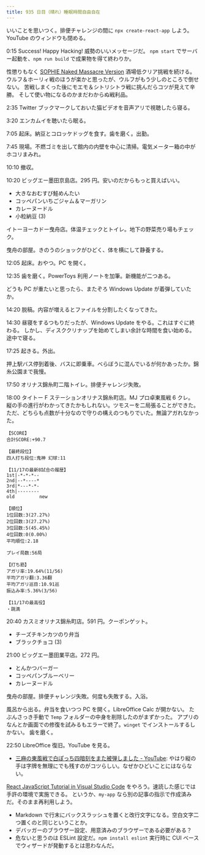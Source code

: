 ```yaml
---
title: 935 日目（晴れ）睡眠時間自由自在
---
```


いいことを思いつく。排便チャレンジの間に `npx create-react-app` しよう。
YouTube のウィンドウも閉める。

0:15 Success! Happy Hacking! 威勢のいいメッセージだ。
`npm start` でサーバー起動を、`npm run build` で成果物を得て終わりか。

性懲りもなく [SOPHIE Naked Massacre Version][dtp22b] 酒場低クリア挑戦を続ける。
ウルフ＆ホーリィ戦のほうが楽かと思ったが、ウルフがもう少しのところで倒せない。
苦戦しまくった後にモエモ＆シトリシトラ戦に挑んだらコツが見えて辛勝。
そして使い物になるのかまだわからぬ戦利品。

2:35 Twitter ブックマークしておいた猫ビデオを音声アリで視聴したら寝る。

3:20 エンカムイを聴いたら眠る。

7:05 起床。納豆とコロッケドッグを食す。歯を磨く。出勤。

7:45 現場。不燃ゴミを出して館内の内壁を中心に清掃。電気メーター箱の中がホコリまみれ。

10:10 撤収。

10:20 ビッグエー墨田京島店。295 円。安いのだからもっと買えばいい。

* 大きなおむすび鮭めんたい
* コッペパンいちごジャム＆マーガリン
* カレーヌードル
* 小粒納豆 (3)

イトーヨーカドー曳舟店。体温チェックとトイレ。地下の野菜売り場もチェック。

曳舟の部屋。きのうのショックがひどく、体を横にして静養する。

12:05 起床。おやつ。PC を開く。

12:35 歯を磨く。PowerToys 利用ノートを加筆。新機能が二つある。

どうも PC が重たいと思ったら、またぞろ Windows Update が着弾していたか。

14:20 脱稿。内容が増えるとファイルを分割したくなってきた。

14:30 昼寝をするつもりだったが、Windows Update をやる。これはすぐに終わる。
しかし、ディスククリナップを始めてしまい余計な時間を食い始める。途中で寝る。

17:25 起きる。外出。

押上駅バス停到着後、バスに即乗車。べらぼうに混んでいるが何かあったか。錦糸公園まで我慢。

17:50 オリナス錦糸町二階トイレ。排便チャレンジ失敗。

18:00 タイトー F ステーションオリナス錦糸町店。MJ プロ卓東風戦 6 クレ。
縦の手の進行がわかってきたかもしれない。ツモスーを二局張ることができた。
ただ、どちらも点数が十分なので守りの構えのつもりでいた。無論アガれなかった。

```text
【SCORE】
合計SCORE:+90.7

【最終段位】
四人打ち段位:鬼神 幻球:11

【11/17の最新8試合の履歴】
1st|-*-*-*--
2nd|--*----*
3rd|*---*-*-
4th|--------
old         new

【順位】
1位回数:3(27.27%)
2位回数:3(27.27%)
3位回数:5(45.45%)
4位回数:0(0.00%)
平均順位:2.18

プレイ局数:56局

【打ち筋】
アガリ率:19.64%(11/56)
平均アガリ翻:3.36翻
平均アガリ巡目:10.91巡
振込み率:5.36%(3/56)

【11/17の最高役】
・跳満
```

20:40 カスミオリナス錦糸町店。591 円。クーポンゲット。

* チーズチキンカツのり弁当
* ブラックチョコ (3)

21:00 ビッグエー墨田業平店。272 円。

* とんかつバーガー
* コッペパンブルーベリー
* カレーヌードル

曳舟の部屋。排便チャレンジ失敗。何度も失敗する。入浴。

風呂から出る。弁当を食いつつ PC を開く。LibreOffice Calc が開かない。
たぶんさっき手動で `Temp` フォルダーの中身を削除したのがまずかった。
アプリのなんとか画面での修復を試みるもエラーで終了。`winget` でインストールするしかない。
歯を磨く。

22:50 LibreOffice 復旧。YouTube を見る。

* [三麻の東風戦で白ぽっち四暗刻をまた被弾しました - YouTube](https://www.youtube.com/watch?v=lKZr8iVvLMU):
  やはり縦の手は字牌を無理にでも残すのがコツらしい。なぜかひどいことにはならない。

[React JavaScript Tutorial in Visual Studio Code](https://code.visualstudio.com/docs/nodejs/reactjs-tutorial)
をやろう。速読した感じでは手許の環境で実施できる。
というか、`my-app` なら別の記事の指示で作成済みだ。そのまま再利用しよう。

* Markdown で行末にバックスラッシュを置くと改行文字になる。空白文字二つ置くのと同じということか。
* デバッガーのブラウザー設定、用意済みのブラウザーである必要がある？
* 危ないと思うのは ESLint 設定だ。`npm install eslint` 実行時に
  CUI ベースでウィザードが発動するとは思わなんだ。

[dtp22b]: https://www.dlsite.com/maniax/work/=/product_id/RJ424807/

